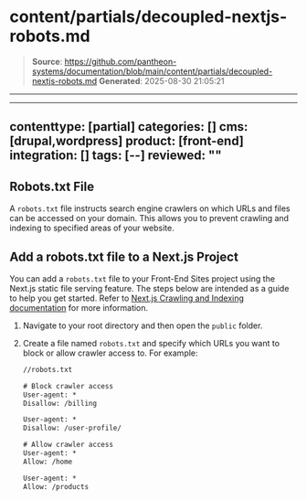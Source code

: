 # content/partials/decoupled-nextjs-robots.md

> **Source**: https://github.com/pantheon-systems/documentation/blob/main/content/partials/decoupled-nextjs-robots.md
> **Generated**: 2025-08-30 21:05:21

---

---
contenttype: [partial]
categories: []
cms: [drupal,wordpress]
product: [front-end]
integration: []
tags: [--]
reviewed: ""
---

## Robots.txt File

A `robots.txt` file instructs search engine crawlers on which URLs and files can be accessed on your domain. This allows you to prevent crawling and indexing to specified areas of your website.

## Add a robots.txt file to a Next.js Project

You can add a `robots.txt` file to your Front-End Sites project using the Next.js static file serving feature. The steps below are intended as a guide to help you get started. Refer to [Next.js Crawling and Indexing documentation](https://nextjs.org/learn/seo/crawling-and-indexing/robots-txt) for more information.

1. Navigate to your root directory and then open the `public` folder.

1. Create a file named `robots.txt` and specify which URLs you want to block or allow crawler access to. For example:

    ```txt
    //robots.txt

    # Block crawler access
    User-agent: *
    Disallow: /billing

    User-agent: *
    Disallow: /user-profile/

    # Allow crawler access
    User-agent: *
    Allow: /home

    User-agent: *
    Allow: /products

    ```